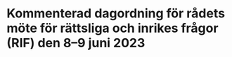 # Kommenterad dagordning för rådets möte för rättsliga och inrikes frågor (RIF) den 8–9 juni 2023


